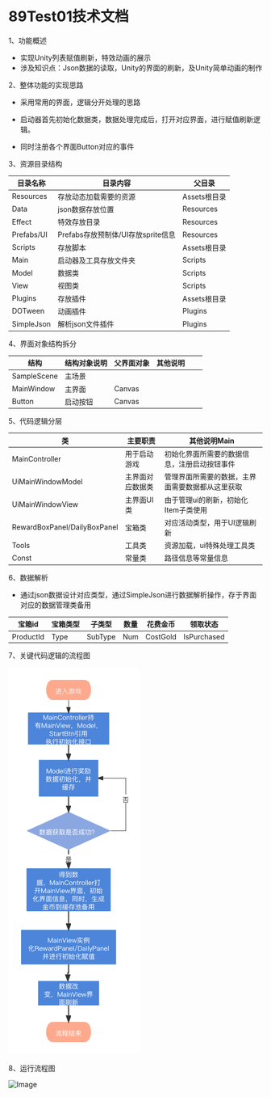 # 89Test01技术文档

1、功能概述

- 实现Unity列表赋值刷新，特效动画的展示
- 涉及知识点：Json数据的读取，Unity的界面的刷新，及Unity简单动画的制作



2、整体功能的实现思路

- 采用常用的界面，逻辑分开处理的思路

- 启动器首先初始化数据类，数据处理完成后，打开对应界面，进行赋值刷新逻辑。

- 同时注册各个界面Button对应的事件



3、资源目录结构

| 目录名称   | 目录内容                           | 父目录       |
| ---------- | ---------------------------------- | ------------ |
| Resources  | 存放动态加载需要的资源             | Assets根目录 |
| Data       | json数据存放位置                   | Resources    |
| Effect     | 特效存放目录                       | Resources    |
| Prefabs/UI | Prefabs存放预制体/UI存放sprite信息 | Resources    |
| Scripts    | 存放脚本                           | Assets根目录 |
| Main       | 启动器及工具存放文件夹             | Scripts      |
| Model      | 数据类                             | Scripts      |
| View       | 视图类                             | Scripts      |
| Plugins    | 存放插件                           | Assets根目录 |
| DOTween    | 动画插件                           | Plugins      |
| SimpleJson | 解析json文件插件                   | Plugins      |



4、界面对象结构拆分

| 结构        | 结构对象说明 | 父界面对象 | 其他说明 |      |      |
| ----------- | ------------ | ---------- | -------- | ---- | ---- |
| SampleScene | 主场景       |            |          |      |      |
| MainWindow  | 主界面       | Canvas     |          |      |      |
| Button      | 启动按钮     | Canvas     |          |      |      |



5、代码逻辑分层

| 类                           | 主要职责         | 其他说明Main                                     |
| ---------------------------- | ---------------- | ------------------------------------------------ |
| MainController               | 用于启动游戏     | 初始化界面所需要的数据信息，注册启动按钮事件     |
| UiMainWindowModel            | 主界面对应数据类 | 管理界面所需要的数据，主界面需要数据都从这里获取 |
| UiMainWindowView             | 主界面UI类       | 由于管理ui的刷新，初始化Item子类使用             |
| RewardBoxPanel/DailyBoxPanel | 宝箱类           | 对应活动类型，用于UI逻辑刷新                     |
| Tools                        | 工具类           | 资源加载，ui特殊处理工具类                       |
| Const                        | 常量类           | 路径信息等常量信息                               |



6、数据解析

- 通过json数据设计对应类型，通过SimpleJson进行数据解析操作，存于界面对应的数据管理类备用


| 宝箱id    | 宝箱类型 | 子类型  | 数量 | 花费金币 | 领取状态    |
| --------- | -------- | ------- | ---- | -------- | ----------- |
| ProductId | Type     | SubType | Num  | CostGold | IsPurchased |



7、关键代码逻辑的流程图

![Image](https://github.com/89trillion-songjunbo/89Test01_New/blob/main/89Test01%20脚本流程图.png)

8、运行流程图

![Image](https://github.com/89trillion-songjunbo/89Test01/blob/master/89Test01.png)



